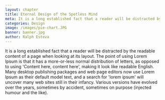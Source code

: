 ```yaml
---
layout: chapter
title: Eternal Design of the Spotless Mind
meta: It is a long established fact that a reader will be distracted by the readable content of a page when looking at its layout.
categories: Design
image: /images/pie-chart.JPG
banner: banner.jpg
author: Ralph Esteva
---
```


It is a long established fact that a reader will be distracted by the readable content of a page when looking at its layout. The point of using Lorem Ipsum is that it has a more-or-less normal distribution of letters, as opposed to using 'Content here, content here', making it look like readable English. Many desktop publishing packages and web page editors now use Lorem Ipsum as their default model text, and a search for 'lorem ipsum' will uncover many web sites still in their infancy. Various versions have evolved over the years, sometimes by accident, sometimes on purpose (injected humour and the like).